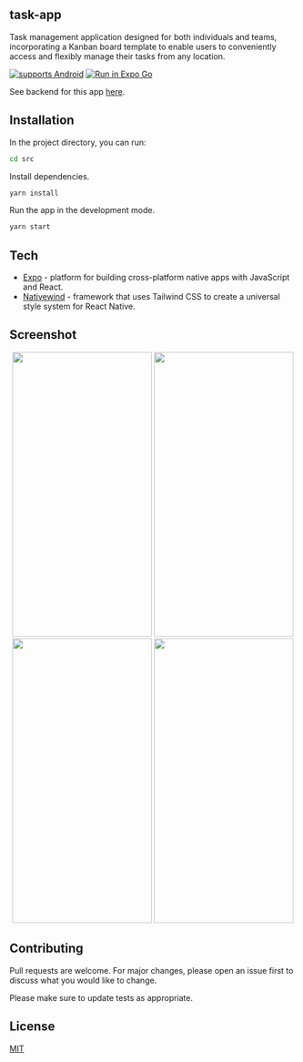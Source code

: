 ## task-app

Task management application designed for both individuals and teams, incorporating a Kanban board template to enable users to conveniently access and flexibly manage their tasks from any location.

[![supports Android](https://img.shields.io/badge/Android-A4C639.svg?style=flat-square&logo=ANDROID&labelColor=A4C639&logoColor=fff)](https://expo.dev/artifacts/eas/aF8uFNXLKdRAn7o9kRdo1B.apk)
[![Run in Expo Go](https://img.shields.io/badge/Run%20in%20Expo%20Go-4285F4.svg?style=flat-square&logo=EXPO&labelColor=4285F4&logoColor=fff)]()

See backend for this app [here](https://github.com/baodt278/task-app-backend).

## Installation

In the project directory, you can run:
```bash
cd src
```

Install dependencies. 
```bash
yarn install
```

Run the app in the development mode.
```bash
yarn start
```
## Tech

- [Expo](https://github.com/expo/expo) - platform for building cross-platform native apps with JavaScript and React.
- [Nativewind](https://github.com/marklawlor/nativewind) - framework that uses Tailwind CSS to create a universal style system for React Native.

## Screenshot

<p float="left" align="center">
  <img src="https://drive.google.com/uc?export=view&id=1T7BbzFemkRQyeffrxh_ayseQEXnDTZkm" width="245" height="500">
  <img src="https://drive.google.com/uc?export=view&id=1T9FGx_7JrfYqTe53HUWFZTCiRDtpmfJK" width="245" height="500">
  <img src="https://drive.google.com/uc?export=view&id=1TB4xzCXpBLLnTCHzhKtAueV4UTZgSAPw" width="245" height="500">
  <img src="https://drive.google.com/uc?export=view&id=1TDFarpgwMRJqJl_KP49NmqkNHUne5bDc" width="245" height="500">
</p>

## Contributing

Pull requests are welcome. For major changes, please open an issue first
to discuss what you would like to change.

Please make sure to update tests as appropriate.

## License

[MIT](https://choosealicense.com/licenses/mit/)


